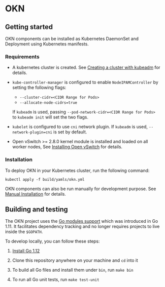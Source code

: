 # OKN

## Getting started

OKN components can be installed as Kubernetes DaemonSet and Deployment using Kubernetes manifests.

### Requirements

* A kubernetes cluster is created. See [Creating a cluster with kubeadm](
https://kubernetes.io/docs/setup/production-environment/tools/kubeadm/create-cluster-kubeadm/) for details.

* `kube-controller-manager` is configured to enable `NodeIPAMController` by setting the following flags:
  - `--cluster-cidr=<CIDR Range for Pods>`
  - `--allocate-node-cidrs=true`

  If `kubeadm` is used, passing `--pod-network-cidr=<CIDR Range for Pods>` to `kubeadm init` will set the two flags.

* `kubelet` is configured to use `cni` network plugin. If `kubeadm` is used, `--network-plugin=cni` is set by default.

* Open vSwitch >= 2.8.0 kernel module is installed and loaded on all worker nodes, See [Installing Open vSwitch](
https://docs.openvswitch.org/en/latest/intro/install/#installation-from-packages) for details.

### Installation

To deploy OKN in your Kubernetes cluster, run the following command:
```
kubectl apply -f build/yamls/okn.yml
```

OKN components can also be run manually for development purpose. See [Manual Installation](docs/manual-installation.md)
for details.

## Building and testing

The OKN project uses the [Go modules
support](https://github.com/golang/go/wiki/Modules) which was introduced in Go
1.11. It facilitates dependency tracking and no longer requires projects to live
inside the `$GOPATH`.

To develop locally, you can follow these steps:

 1. [Install Go 1.12](https://golang.org/doc/install)

 2. Clone this repository anywhere on your machine and `cd` into it

 3. To build all Go files and install them under `bin`, run `make bin`

 4. To run all Go unit tests, run `make test-unit`
